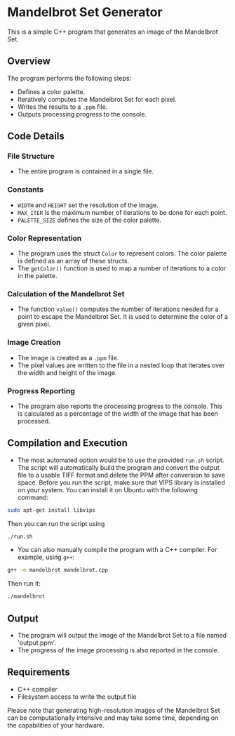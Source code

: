 # Mandelbrot Set Generator

This is a simple C++ program that generates an image of the Mandelbrot Set.

## Overview

The program performs the following steps:

- Defines a color palette.
- Iteratively computes the Mandelbrot Set for each pixel.
- Writes the results to a `.ppm` file.
- Outputs processing progress to the console.

## Code Details

### File Structure

- The entire program is contained in a single file.

### Constants

- `WIDTH` and `HEIGHT` set the resolution of the image.
- `MAX_ITER` is the maximum number of iterations to be done for each point.
- `PALETTE_SIZE` defines the size of the color palette.

### Color Representation

- The program uses the struct `Color` to represent colors. The color palette is defined as an array of these structs.
- The `getColor()` function is used to map a number of iterations to a color in the palette.

### Calculation of the Mandelbrot Set

- The function `value()` computes the number of iterations needed for a point to escape the Mandelbrot Set. It is used 
to determine the color of a given pixel.

### Image Creation

- The image is created as a `.ppm` file.
- The pixel values are written to the file in a nested loop that iterates over the width and height of the image.

### Progress Reporting

- The program also reports the processing progress to the console. This is calculated as a percentage of the width of 
the image that has been processed.

## Compilation and Execution
- The most automated option would be to use the provided `run.sh` script. The script will automatically build the 
program and convert the output file to a usable TIFF format and delete the PPM after conversion to save space. 
Before you run the script, make sure that VIPS library is 
installed on your system.  You can install it on Ubuntu with the following command:
```bash 
sudo apt-get install libvips
 ```
Then you can run the script using 
```bash
./run.sh
```

- You can also manually compile the program with a C++ compiler. For example, using `g++`:
```bash
g++ -o mandelbrot mandelbrot.cpp
```
Then run it:
```bash
./mandelbrot
```

## Output
- The program will output the image of the Mandelbrot Set to a file named 'output.ppm'. 
- The progress of the image processing is also reported in the console.

## Requirements
- C++ compiler
- Filesystem access to write the output file

Please note that generating high-resolution images of the Mandelbrot Set can be computationally intensive and may 
take some time, depending on the capabilities of your hardware.